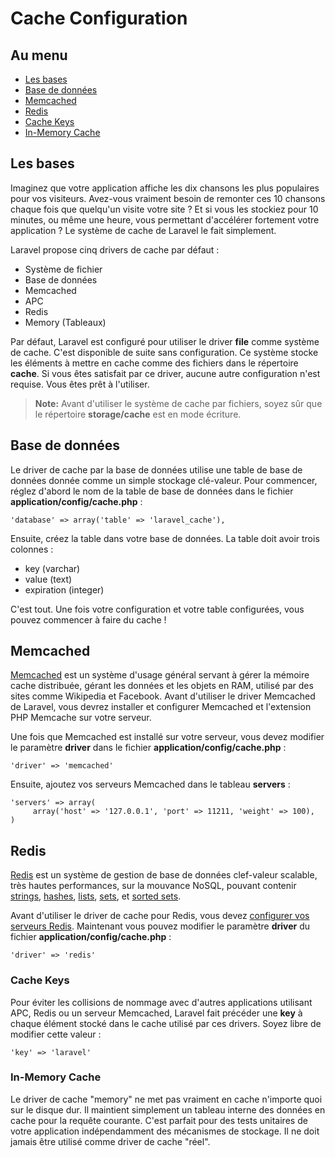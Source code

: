 # Cache Configuration

## Au menu

- [Les bases](#the-basics)
- [Base de données](#database)
- [Memcached](#memcached)
- [Redis](#redis)
- [Cache Keys](#keys)
- [In-Memory Cache](#memory)

<a name="the-basics"></a>
## Les bases

Imaginez que votre application affiche les dix chansons les plus populaires pour vos visiteurs. Avez-vous vraiment besoin de remonter ces 10 chansons chaque fois que quelqu'un visite votre site ? Et si vous les stockiez pour 10 minutes, ou même une heure, vous permettant d'accélérer fortement votre application ? Le système de cache de Laravel le fait simplement.

Laravel propose cinq drivers de cache par défaut :

- Système de fichier
- Base de données
- Memcached
- APC
- Redis
- Memory (Tableaux)

Par défaut, Laravel est configuré pour utiliser le driver **file** comme système de cache. C'est disponible de suite sans configuration. Ce système stocke les éléments à mettre en cache comme des fichiers dans le répertoire **cache**. Si vous êtes satisfait par ce driver, aucune autre configuration n'est requise. Vous êtes prêt à l'utiliser.

> **Note:** Avant d'utiliser le système de cache par fichiers, soyez sûr que le répertoire **storage/cache** est en mode écriture.

<a name="database"></a>
## Base de données

Le driver de cache par la base de données utilise une table de base de données donnée comme un simple stockage clé-valeur. Pour commencer, réglez d'abord le nom de la table de base de données dans le fichier  **application/config/cache.php** :

    'database' => array('table' => 'laravel_cache'),

Ensuite, créez la table dans votre base de données. La table doit avoir trois colonnes :

- key (varchar)
- value (text)
- expiration (integer)

C'est tout. Une fois votre configuration et votre table configurées, vous pouvez commencer à faire du cache !

<a name="memcached"></a>
## Memcached

[Memcached](http://memcached.org) est un système d'usage général servant à gérer la mémoire cache distribuée, gérant les données et les objets en RAM, utilisé par des sites comme Wikipedia et Facebook. Avant d'utiliser le driver Memcached de Laravel, vous devrez installer et configurer Memcached et l'extension PHP Memcache sur votre serveur.

Une fois que Memcached est installé sur votre serveur, vous devez modifier le paramètre **driver** dans le fichier **application/config/cache.php** :

    'driver' => 'memcached'

Ensuite, ajoutez vos serveurs Memcached dans le tableau **servers** :

    'servers' => array(
         array('host' => '127.0.0.1', 'port' => 11211, 'weight' => 100),
    )

<a name="redis"></a>
## Redis

[Redis](http://redis.io) est un système de gestion de base de données clef-valeur scalable, très hautes performances, sur la mouvance NoSQL, pouvant contenir [strings](http://redis.io/topics/data-types#strings), [hashes](http://redis.io/topics/data-types#hashes), [lists](http://redis.io/topics/data-types#lists), [sets](http://redis.io/topics/data-types#sets), et [sorted sets](http://redis.io/topics/data-types#sorted-sets).

Avant d'utiliser le driver de cache pour Redis, vous devez [configurer vos serveurs Redis](/docs/v3/doc/database/redis#config). Maintenant vous pouvez modifier le paramètre **driver** du fichier **application/config/cache.php** :

    'driver' => 'redis'

<a name="keys"></a>
### Cache Keys

Pour éviter les collisions de nommage avec d'autres applications utilisant APC, Redis ou un serveur Memcached, Laravel fait précéder une **key** à chaque élément stocké dans le cache utilisé par ces drivers. Soyez libre de modifier cette valeur :

    'key' => 'laravel'

<a name="memory"></a>
### In-Memory Cache

Le driver de cache "memory" ne met pas vraiment en cache n'importe quoi sur le disque dur. Il maintient simplement un tableau interne des données en cache pour la requête courante. C'est parfait pour des tests unitaires de votre application indépendamment des mécanismes de stockage. Il ne doit jamais être utilisé comme driver de cache "réel".
